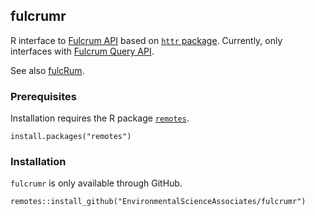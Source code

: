 ## fulcrumr

R interface to [Fulcrum API](https://docs.fulcrumapp.com/docs) based on [`httr` package](https://httr.r-lib.org/). Currently, only interfaces with [Fulcrum Query API](https://docs.fulcrumapp.com/reference/query-intro).

See also [fulcRum](https://github.com/aecom-ecology/fulcRum).

### Prerequisites

Installation requires the R package [`remotes`](https://remotes.r-lib.org).

```
install.packages("remotes")
```

### Installation

`fulcrumr` is only available through GitHub.

```
remotes::install_github("EnvironmentalScienceAssociates/fulcrumr")
```
